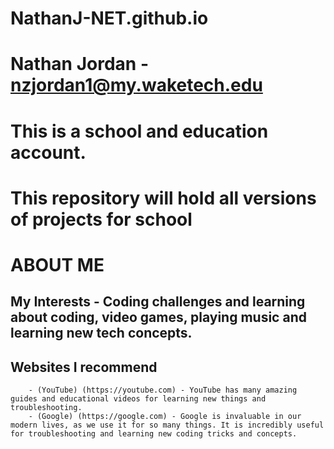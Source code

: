 # NathanJ-NET.github.io
# Nathan Jordan - nzjordan1@my.waketech.edu 
# This is a school and education account.
# This repository will hold all versions of projects for school
# ABOUT ME
## My Interests - Coding challenges and learning about coding, video games, playing music and learning new tech concepts.
## Websites I recommend 
        - (YouTube) (https://youtube.com) - YouTube has many amazing guides and educational videos for learning new things and troubleshooting.
        - (Google) (https://google.com) - Google is invaluable in our modern lives, as we use it for so many things. It is incredibly useful for troubleshooting and learning new coding tricks and concepts.

